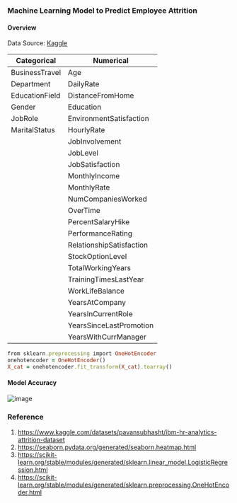 ### Machine Learning Model to Predict Employee Attrition

#### Overview
Data Source: [Kaggle](https://www.kaggle.com/datasets/pavansubhasht/ibm-hr-analytics-attrition-dataset)

|   Categorical   |         Numerical        |
|-----------------|--------------------------|
| BusinessTravel  | Age                      |
| Department      | DailyRate                |
| EducationField  | DistanceFromHome         |
| Gender          | Education                |
| JobRole         | EnvironmentSatisfaction  |
| MaritalStatus   | HourlyRate               |
|                 | JobInvolvement           |
|                 | JobLevel                 |
|                 | JobSatisfaction          |
|                 | MonthlyIncome            |
|                 | MonthlyRate              |
|                 | NumCompaniesWorked       |
|                 | OverTime                 |
|                 | PercentSalaryHike        |
|                 | PerformanceRating        |
|                 | RelationshipSatisfaction |
|                 | StockOptionLevel         |
|                 | TotalWorkingYears        |
|                 | TrainingTimesLastYear    |
|                 | WorkLifeBalance          |
|                 | YearsAtCompany           |
|                 | YearsInCurrentRole       |
|                 | YearsSinceLastPromotion  |
|                 | YearsWithCurrManager     |

``` ruby
from sklearn.preprocessing import OneHotEncoder
onehotencoder = OneHotEncoder()
X_cat = onehotencoder.fit_transform(X_cat).toarray()
```

#### Model Accuracy

![image](https://user-images.githubusercontent.com/37673834/169185958-bc168712-12f0-46a0-bc03-00b51799d58f.png)

### Reference
1. https://www.kaggle.com/datasets/pavansubhasht/ibm-hr-analytics-attrition-dataset
2. https://seaborn.pydata.org/generated/seaborn.heatmap.html
3. https://scikit-learn.org/stable/modules/generated/sklearn.linear_model.LogisticRegression.html
4. https://scikit-learn.org/stable/modules/generated/sklearn.preprocessing.OneHotEncoder.html

